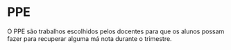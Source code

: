 # PPE
O PPE são trabalhos escolhidos pelos docentes para que os alunos possam fazer para recuperar alguma má nota durante o trimestre.
